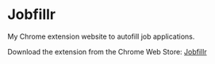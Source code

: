 # Jobfillr

My Chrome extension website to autofill job applications.

Download the extension from the Chrome Web Store: [Jobfillr](https://chromewebstore.google.com/detail/jobfiller-autofill-for-jo/pjclfaplmlmplmdjnhpilgpnflnmdbdg)
